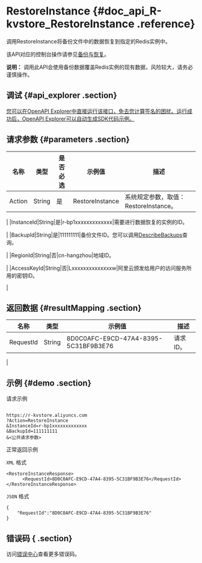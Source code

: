# RestoreInstance {#doc_api_R-kvstore_RestoreInstance .reference}

调用RestoreInstance将备份文件中的数据恢复到指定的Redis实例中。

该API对应的控制台操作请参见[备份与恢复](~~43886~~)。

**说明：** 调用此API会使用备份数据覆盖Redis实例的现有数据，风险较大，请务必谨慎操作。

## 调试 {#api_explorer .section}

[您可以在OpenAPI Explorer中直接运行该接口，免去您计算签名的困扰。运行成功后，OpenAPI Explorer可以自动生成SDK代码示例。](https://api.aliyun.com/#product=R-kvstore&api=RestoreInstance&type=RPC&version=2015-01-01)

## 请求参数 {#parameters .section}

|名称|类型|是否必选|示例值|描述|
|--|--|----|---|--|
|Action|String|是|RestoreInstance|系统规定参数，取值：RestoreInstance。

 |
|InstanceId|String|是|r-bp1xxxxxxxxxxxxx|需要进行数据恢复的实例的ID。

 |
|BackupId|String|是|111111111|备份文件ID。您可以调用[DescribeBackups](~~61081~~)查询。

 |
|RegionId|String|否|cn-hangzhou|地域ID。

 |
|AccessKeyId|String|否|Lxxxxxxxxxxxxxxw|阿里云颁发给用户的访问服务所用的密钥ID。

 |

## 返回数据 {#resultMapping .section}

|名称|类型|示例值|描述|
|--|--|---|--|
|RequestId|String|8D0C0AFC-E9CD-47A4-8395-5C31BF9B3E76|请求ID。

 |

## 示例 {#demo .section}

请求示例

``` {#request_demo}

https://r-kvstore.aliyuncs.com
?Action=RestoreInstance
&InstanceId=r-bp1xxxxxxxxxxxxx
&BackupId=111111111
&<公共请求参数>

```

正常返回示例

`XML` 格式

``` {#xml_return_success_demo}
<RestoreInstanceResponse>
      <RequestId>8D0C0AFC-E9CD-47A4-8395-5C31BF9B3E76</RequestId>
</RestoreInstanceResponse>
```

`JSON` 格式

``` {#json_return_success_demo}
{
	"RequestId":"8D0C0AFC-E9CD-47A4-8395-5C31BF9B3E76"
}
```

## 错误码 { .section}

访问[错误中心](https://error-center.aliyun.com/status/product/R-kvstore)查看更多错误码。

